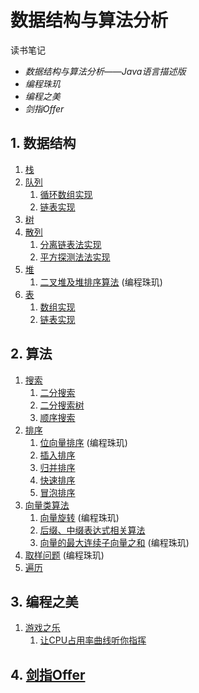 #  数据结构与算法分析

读书笔记

- *数据结构与算法分析——Java语言描述版*
- *编程珠玑*
- *编程之美*
- *剑指Offer*

## 1. 数据结构

1. [栈](./src/main/java/cumt/tj/learn/structures/stack)
2. [队列](./src/main/java/cumt/tj/learn/structures/queue)
    1. [循环数组实现](./src/main/java/cumt/tj/learn/structures/queue/CircularArrayQueue.java)
    2. [链表实现](./src/main/java/cumt/tj/learn/structures/queue/LinkedListQueue.java)
3. [树](./src/main/java/cumt/tj/learn/structures/tree)
4. [散列](./src/main/java/cumt/tj/learn/structures/hash)
    1. [分离链表法实现](./src/main/java/cumt/tj/learn/structures/hash/SeparateChainingHashTable.java)
    2. [平方探测法法实现](./src/main/java/cumt/tj/learn/structures/hash/QuadraticProbingHashTable.java)
5. [堆](./src/main/java/cumt/tj/learn/structures/heap)
    1. [二叉堆及堆排序算法](./src/main/java/cumt/tj/learn/structures/heap/BinaryHeap.java) (编程珠玑)
6. [表](./src/main/java/cumt/tj/learn/structures/list)
    1. [数组实现](./src/main/java/cumt/tj/learn/structures/list/MyArrayList.java)
    2. [链表实现](./src/main/java/cumt/tj/learn/structures/list/MyLinkedList.java)

## 2. 算法

1. [搜索](./src/main/java/cumt/tj/learn/algorithms/search)
    1. [二分搜索](./src/main/java/cumt/tj/learn/algorithms/search/BinarySearch.java)
    2. [二分搜索树](./src/main/java/cumt/tj/learn/algorithms/search/BinarySearchTree.java)
    3. [顺序搜索](./src/main/java/cumt/tj/learn/algorithms/search/SequenceSearch.java)
2. [排序](./src/main/java/cumt/tj/learn/algorithms/sort)
    1. [位向量排序](./src/main/java/cumt/tj/learn/algorithms/sort/BitArraySort.java) (编程珠玑)
    2. [插入排序](./src/main/java/cumt/tj/learn/algorithms/sort/InsertionSort.java)
    3. [归并排序](./src/main/java/cumt/tj/learn/algorithms/sort/MergeSort.java)
    4. [快速排序](./src/main/java/cumt/tj/learn/algorithms/sort/QuickSort.java)
    5. [冒泡排序](./src/main/java/cumt/tj/learn/algorithms/sort/BubbleSort.java)
3. [向量类算法](./src/main/java/cumt/tj/learn/algorithms/vector)
    1. [向量旋转](./src/main/java/cumt/tj/learn/algorithms/vector/ArrayRotate.java) (编程珠玑)
    2. [后缀、中缀表达式相关算法](./src/main/java/cumt/tj/learn/algorithms/vector/Expression.java) 
    3. [向量的最大连续子向量之和](./src/main/java/cumt/tj/learn/algorithms/vector/MaxContiguousSubvectorSum.java) (编程珠玑) 
4. [取样问题](./src/main/java/cumt/tj/learn/algorithms/Sample.java) (编程珠玑)
5. [遍历](./src/main/java/cumt/tj/learn/algorithms/Traversal.java) 

## 3. 编程之美

1. [游戏之乐](./src/main/java/cumt/tj/learn/beauty/game)
    1. [让CPU占用率曲线听你指挥](./src/main/java/cumt/tj/learn/beauty/game/CPUDancer.java)
    
## 4. [剑指Offer](./src/main/java/cumt/tj/learn/offer)
